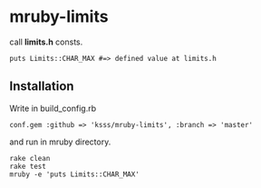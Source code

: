 # mruby-limits

call **limits.h** consts.

```
puts Limits::CHAR_MAX #=> defined value at limits.h
```

## Installation

Write in build_config.rb

```
conf.gem :github => 'ksss/mruby-limits', :branch => 'master'
```

and run in mruby directory.

```
rake clean
rake test
mruby -e 'puts Limits::CHAR_MAX'
```
